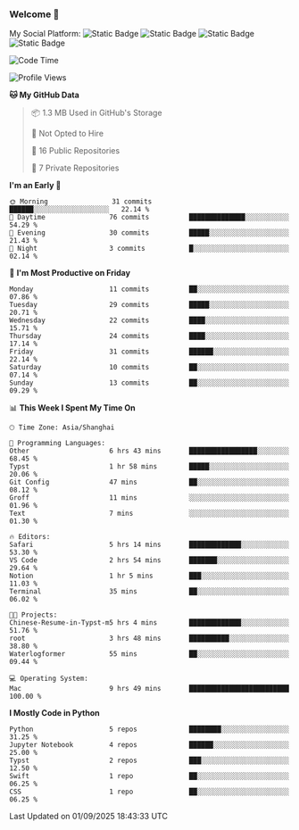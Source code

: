 ### Welcome 👋

<!--
**CheneyNine/CheneyNine** is a ✨ _special_ ✨ repository because its `README.md` (this file) appears on your GitHub profile.

Here are some ideas to get you started:

- 🔭 I’m currently working on ...
- 🌱 I’m currently learning ...
- 👯 I’m looking to collaborate on ...
- 🤔 I’m looking for help with ...
- 💬 Ask me about ...
- 📫 How to reach me: ...
- 😄 Pronouns: ...
- ⚡ Fun fact: ...
-->

My Social Platform:
![Static Badge](https://img.shields.io/badge/_-CheneyNine-black?style=flat&logo=Github&logoColor=white&cacheSeconds=https%3A%2F%2Fgithub.com%2FCheneyNine)
![Static Badge](https://img.shields.io/badge/_-cheneynine.top-purple?style=flat&logo=googlehome&logoColor=white&link=https%3A%2F%2Fwww.cheneynine.top)
![Static Badge](https://img.shields.io/badge/_-CQU__Cheney-green?style=flat&logo=wechat&logoColor=white&link=https%3A%2F%2Fwww.linkedin.com%2Fin%2Fyinan-chen-9b09202b9%2F)
![Static Badge](https://img.shields.io/badge/_-Cheney-blue?style=flat&logo=linkedin&logoColor=white&link=https%3A%2F%2Fwww.linkedin.com%2Fin%2Fyinan-chen-9b09202b9%2F)


<!--START_SECTION:waka-->
![Code Time](http://img.shields.io/badge/Code%20Time-368%20hrs%2049%20mins-blue)

![Profile Views](http://img.shields.io/badge/Profile%20Views-0-blue)

**🐱 My GitHub Data** 

> 📦 1.3 MB Used in GitHub's Storage 
 > 
> 🚫 Not Opted to Hire
 > 
> 📜 16 Public Repositories 
 > 
> 🔑 7 Private Repositories 
 > 
**I'm an Early 🐤** 

```text
🌞 Morning                31 commits          ██████░░░░░░░░░░░░░░░░░░░   22.14 % 
🌆 Daytime                76 commits          ██████████████░░░░░░░░░░░   54.29 % 
🌃 Evening                30 commits          █████░░░░░░░░░░░░░░░░░░░░   21.43 % 
🌙 Night                  3 commits           █░░░░░░░░░░░░░░░░░░░░░░░░   02.14 % 
```
📅 **I'm Most Productive on Friday** 

```text
Monday                   11 commits          ██░░░░░░░░░░░░░░░░░░░░░░░   07.86 % 
Tuesday                  29 commits          █████░░░░░░░░░░░░░░░░░░░░   20.71 % 
Wednesday                22 commits          ████░░░░░░░░░░░░░░░░░░░░░   15.71 % 
Thursday                 24 commits          ████░░░░░░░░░░░░░░░░░░░░░   17.14 % 
Friday                   31 commits          ██████░░░░░░░░░░░░░░░░░░░   22.14 % 
Saturday                 10 commits          ██░░░░░░░░░░░░░░░░░░░░░░░   07.14 % 
Sunday                   13 commits          ██░░░░░░░░░░░░░░░░░░░░░░░   09.29 % 
```


📊 **This Week I Spent My Time On** 

```text
🕑︎ Time Zone: Asia/Shanghai

💬 Programming Languages: 
Other                    6 hrs 43 mins       █████████████████░░░░░░░░   68.45 % 
Typst                    1 hr 58 mins        █████░░░░░░░░░░░░░░░░░░░░   20.06 % 
Git Config               47 mins             ██░░░░░░░░░░░░░░░░░░░░░░░   08.12 % 
Groff                    11 mins             ░░░░░░░░░░░░░░░░░░░░░░░░░   01.96 % 
Text                     7 mins              ░░░░░░░░░░░░░░░░░░░░░░░░░   01.30 % 

🔥 Editors: 
Safari                   5 hrs 14 mins       █████████████░░░░░░░░░░░░   53.30 % 
VS Code                  2 hrs 54 mins       ███████░░░░░░░░░░░░░░░░░░   29.64 % 
Notion                   1 hr 5 mins         ███░░░░░░░░░░░░░░░░░░░░░░   11.03 % 
Terminal                 35 mins             ██░░░░░░░░░░░░░░░░░░░░░░░   06.02 % 

🐱‍💻 Projects: 
Chinese-Resume-in-Typst-m5 hrs 4 mins        █████████████░░░░░░░░░░░░   51.76 % 
root                     3 hrs 48 mins       ██████████░░░░░░░░░░░░░░░   38.80 % 
Waterlogformer           55 mins             ██░░░░░░░░░░░░░░░░░░░░░░░   09.44 % 

💻 Operating System: 
Mac                      9 hrs 49 mins       █████████████████████████   100.00 % 
```

**I Mostly Code in Python** 

```text
Python                   5 repos             ████████░░░░░░░░░░░░░░░░░   31.25 % 
Jupyter Notebook         4 repos             ██████░░░░░░░░░░░░░░░░░░░   25.00 % 
Typst                    2 repos             ███░░░░░░░░░░░░░░░░░░░░░░   12.50 % 
Swift                    1 repo              ██░░░░░░░░░░░░░░░░░░░░░░░   06.25 % 
CSS                      1 repo              ██░░░░░░░░░░░░░░░░░░░░░░░   06.25 % 
```




 Last Updated on 01/09/2025 18:43:33 UTC
<!--END_SECTION:waka-->



